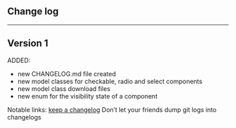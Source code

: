 ## Change log
----------------------

Version 1
-------------

ADDED:

- new CHANGELOG.md file created
- new model classes for checkable, radio and select components
- new model class download files
- new enum for the visibility state of a component

Notable links:
[keep a changelog](http://keepachangelog.com/en/1.0.0/) Don’t let your friends dump git logs into
changelogs
